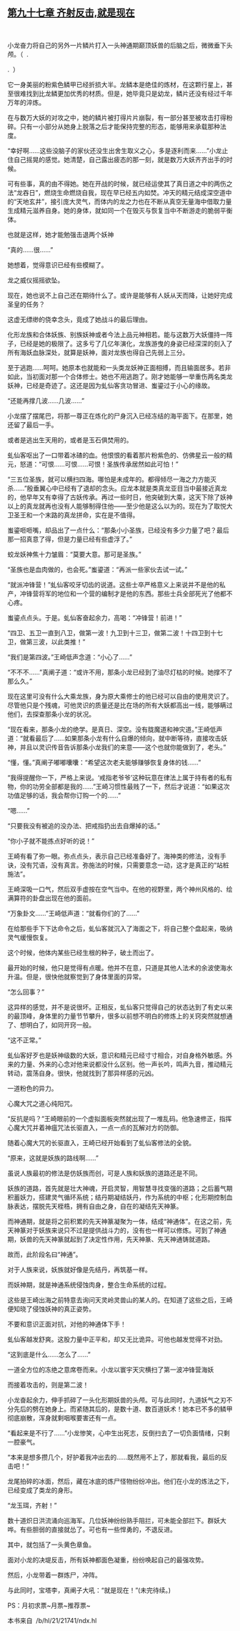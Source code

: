 ## [第九十七章 齐射反击,就是现在](https://www.xxbiquge.com/11_11207/9039279.html)
﻿

  小龙奋力将自己的另外一片鳞片打入一头神通期巅顶妖兽的后脑之后，微微垂下头颅。（  .

  .  ）

  它一身美丽的粉紫色鳞甲已经折损大半。龙鳞本是绝佳的炼材，在这颗行星上，甚至很难找到比龙鳞更加优秀的材质。但是，她毕竟只是幼龙，鳞片还没有经过千年万年的淬炼。

  在与数万大妖的对攻之中，她的鳞片被打得片片崩裂，有一部分甚至被攻击打得粉碎。只有一小部分从她身上脱落之后才能保持完整的形态，能够用来承载那种法度。

  “幸好啊……这些没脑子的家伙还没生出舍生取义之心，多是逐利而来……”小龙止住自己摇晃的感觉。她清楚，自己露出疲态的那一刻，就是数万大妖齐齐出手的时候。

  可有些事，真的由不得她。她在开战的时候，就已经运使其了真日道之中的两伤之法“龙吞日”，燃烧生命燃烧自我，现在早已经五内如焚。冲天的精元结成深空道中的“天地玄井”，接引庞大灵气，而体内的龙之力也在不断从真空无量海中借取力量生成精元滋养自身。她的身体，就如同一个在毁灭与恢复当中不断游走的脆弱平衡体。

  也就是这样，她才能勉强击退两个妖神

  “真的……很……”

  她想着，觉得意识已经有些模糊了。

  龙之威仪摇摇欲坠。

  现在，她也说不上自己还在期待什么了。或许是能够有人妖从天而降，让她好完成圣皇的任务？

  这虚无缥缈的侥幸念头，竟成了她战斗的最后理由。

  化形龙族和合体妖族、别族妖神或者今法上品元神相若。能与这数万大妖僵持一阵子，已经是她的极限了。这多亏了几亿年演化，龙族游曳的身姿已经深深的刻入了所有海妖血脉深处，就算是妖神，面对龙族也得自己先弱上三分。

  至于逃跑……呵呵。她原本也就能和一头类龙妖神正面相搏，而且输面居多。若非如此，当初面对那一个合体修士。她也不用逃跑了。刚才她能够一举重伤两名类龙妖神，已经是奇迹了。这还是因为虬仙客贪功冒进、蚩鎏过于小心的缘故。

  “还能再撑几波……几波……”

  小龙摆了摆尾巴，将那一尊正在炼化的尸身沉入已经冻结的海平面下。在那里，她还留了最后一手。

  或者是逃出生天用的，或者是玉石俱焚用的。

  虬仙客呕出了一口带着冰碴的血。他恨恨的看着那片粉紫色的、仿佛星云一般的精元，怒道：“可恨……可恨……可恨！圣族传承居然如此可怕！”

  “三五位圣族，就可以横扫四海。哪怕是未成年的。都得倾尽一海之力方能灭杀……”殷垂翼心中已经有了退却的念头。应龙本就是类真龙亚目当中最接近真龙的，他早年又有幸得了古妖传承。再过一些时日，他突破到大乘，这天下除了妖神以上的真龙就再也没有人能够制得住他——至少他是这么以为的。现在为了取悦大卫圣王和一个末路的真龙拼命，实在是不值得。

  蚩鎏咂咂嘴，却品出了一点什么：“那条小小圣族，已经没有多少力量了吧？最后那一招真意了得，但是力量已经有些虚浮了。”

  蛟龙妖神焦十力皱眉：“莫要大意。那可是圣族。”

  “圣族也是血肉做的，也会死。”蚩鎏道：“再派一些家伙去试一试。”

  “就派冲锋营！”虬仙客咬牙切齿的说道。这些士卒严格意义上来说并不是他的私产，冲锋营将军的地位和一个营的编制才是他的东西。那些士兵全部死光了他都不心疼。

  蚩鎏点点头。于是。虬仙客奋起余力，高喝：“冲锋营！前进！”

  “四卫、五卫一直到八卫，做第一波！九卫到十三卫，做第二波！十四卫到十七卫，做第三波，以此类推！”

  “我们是第四波。”王崎低声念道：“小心了……”

  “不不不……”真阐子道：“或许不用，那条小龙已经到了油尽灯枯的时候。她撑不了那么久。”

  现在这里可没有什么大乘龙族，身为原大乘修士的他已经可以自由的使用灵识了。尽管他只是个残魂，可他灵识的质量还是比在场的所有大妖都高出一线，能够瞒过他们，去探查那条小龙的状况。

  “现在看来，那条小龙的绝学。是真日、深空。没有胧魔道和神灾道。”王崎低声道：“就看最后了……如果那条小龙有什么自爆的倾向，就中断等待，直接攻击妖神，并且以灵识传音告诉那条小龙我们的来意——这个也就你能做到了，老头。”

  “懂，懂。”真阐子嘟嘟囔囔：“希望这次老夫能够赚够恢复身体的钱……”

  “我得提醒你一下，严格上来说。‘戒指老爷爷’这种玩意在律法上属于持有者的私有物，你的功劳全部都是我的……”王崎习惯性最贱了一下，然后才说道：“如果这次功值足够的话，我会帮你订购一个的……”

  “嗯……”

  “只要我没有被追的没办法、把戒指扔出去自爆掉的话。”

  “你小子就不能拣点好听的说！”

  王崎有看了弥一眼。弥点点头，表示自己已经准备好了。海神类的修法，没有手诀，没有咒语，没有真言。弥施法的时候，只需要意念一动，这才是真正的“站桩施法”。

  王崎深吸一口气，然后双手虚按在空气当中。在他的视野里，两个神州风格的、绘满算符的卦盘出现在他的面前。

  “万象卦文……”王崎低声道：“就看你们的了……”

  在给那些手下下达命令之后，虬仙客就沉入了海面之下，将自己整个盘起来，吸纳灵气缓慢恢复。

  这个时候，他体内某些已经生根的种子，破土而出了。

  最开始的时候，他只是觉得有点暖。他并不在意，只道是其他人法术的余波使海水升温。但是，很快他就察觉到了身体里面的异常。

  “怎么回事？”

  这异样的感觉，并不是说很坏。正相反，虬仙客只觉得自己的状态达到了有史以来的最顶峰，身体里的力量节节攀升，很多以前想不明白的修炼上的关窍突然就想通了、想明白了，如同开窍一般。

  “这不正常。”

  虬仙客好歹也是妖神级数的大妖，意识和精元已经寸寸相合，对自身格外敏感。外来的力量、外来的心念对他来说都没什么区别。他一声长吟，鸣声九音，推动精元转动，震荡自身。很快，他就找到了那异样感的元凶。

  一道粉色的异力。

  心魔大咒之道心纯阳咒。

  “反抗是吗？”王崎眼前的一个虚拟面板突然就出现了一堆乱码。他急速修正，指挥心魔大咒并着神瘟咒法长驱直入，一点一点的瓦解对方的防御。

  随着心魔大咒的长驱直入，王崎已经开始看到了虬仙客修法的全貌。

  “原来，这就是妖族的路线啊……”

  虽说人族最初的修法是仿妖族而创，可是人族和妖族的道路还是不同。

  妖族的道路，首先就是壮大神魂，开启灵智，用智慧寻找变强的道路；之后蓄气期积蓄妖力，搭建灵气循环系统；结丹期凝结妖丹，作为系统的中枢；化形期控制血脉表达，摆脱先天桎梏，拥有自由之身，自在的凝结先天神篆。

  而神通期，就是将之前积累的先天神篆凝聚为一体，结成“神通体”。在这之前，先天神篆对于妖族来说只不过是提供战斗力的，没有也一样可以修炼。可到了神通期，妖兽的先天神篆就起到了决定性作用，先天神篆、先天神通铸就道路。

  故而，此阶段名曰“神通”。

  对于人族来说，妖族就好像是先结丹，再筑基一样。

  而妖神期，就是神通系统侵蚀肉身，整合生命系统的过程。

  这些是王崎出海之前特意去询问天灵岭灵兽山的某人的。在知道了这些之后，王崎便知晓了侵蚀妖神的真正姿势。

  不要和意识正面对抗，对他的神通体下手！

  虬仙客越发舒爽。这股力量中正平和，却又无比诡异。可他也越发觉得不对劲。

  “这到底是什么……怎么了……”

  一道全方位的冻绝之意席卷而来。小龙以寰宇天灾横扫了第一波冲锋营海妖

  而接着攻击的，则是第二波！

  小龙奋起余力，伸手抓碎了一头化形期妖兽的头颅。可与此同时，九道妖气之刃不分先后的劈在她身上。而紧随其后的，是数十道、数百道妖术！她本已不多的鳞甲彻底崩散，浑身就剩咽喉要害还有一点。

  “看起来是不行了……”小龙惨笑，心中生出死志，反倒扫去了一切负面情绪，只剩一腔豪气。

  “本来是想多攒几个，好护着我冲出去的……既然用不上了，那就看我，最后的反击吧！”

  龙尾拍碎的冰面，然后，藏在冰底的炼尸怪物纷纷冲出。他们在小龙的炼法之下，已经变成了类龙的身形。

  “龙玉珥，齐射！”

  数十道炽日洪流涌向巡海军。几位妖神纷纷熟手阻拦，可未能全部拦下。群妖大哗。有些胆弱的直接就怂了。可也有一些悍勇的，不退反进。

  其中，就包括了一头黄色章鱼。

  面对小龙的决堤反击，所有妖神都面色凝重，纷纷唤起自己的最强攻势。

  然后，小龙带着一群炼尸，冲阵。

  与此同时，宝塔李，真阐子大吼：“就是现在！”(未完待续。)

  PS：月初求票~月票~推荐票~

  本书来自  /b/hl/21/21741/ndx.hl
